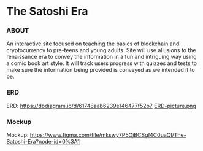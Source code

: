 # The Satoshi Era


### ABOUT 
An interactive site focused on teaching the basics of blockchain and cryptocurrency to pre-teens and young adults. Site will use allusions to the renaissance era to convey the information in a fun and intriguing way using a comic book art style. It will track users progress with quizzes and tests to make sure the information being provided is conveyed as we intended it to be.

### ERD 
ERD: https://dbdiagram.io/d/61748aab6239e146477f52b7
[ERD-picture.png](https://postimg.cc/hzBJbbRf)

### Mockup 
Mockup: https://www.figma.com/file/mkswy7P5OjBCSgf4C0uaQl/The-Satoshi-Era?node-id=0%3A1
